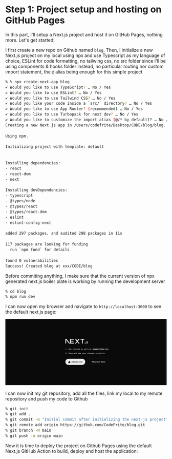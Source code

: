 # Step 1: Project setup and hosting on GitHub Pages

In this part, I'll setup a Next.js project and host it on GitHub Pages, nothing more. Let's get started!

I first create a new repo on Github named `blog`. Then, I initialize a new Next.js project on my local using npx and use Typescript as my language of choice, ESLint for code formatting, no tailwing css, no src folder since i'll be using components & hooks folder instead, no particular routing nor custom import statement, the `@` alias being enough for this simple project

```bash
% % npx create-next-app blog
✔ Would you like to use TypeScript? … No / Yes
✔ Would you like to use ESLint? … No / Yes
✔ Would you like to use Tailwind CSS? … No / Yes
✔ Would you like your code inside a `src/` directory? … No / Yes
✔ Would you like to use App Router? (recommended) … No / Yes
✔ Would you like to use Turbopack for next dev? … No / Yes
✔ Would you like to customize the import alias (@/* by default)? … No / Yes
Creating a new Next.js app in /Users/codefrite/Desktop/CODE/blog/blog.

Using npm.

Initializing project with template: default


Installing dependencies:
- react
- react-dom
- next

Installing devDependencies:
- typescript
- @types/node
- @types/react
- @types/react-dom
- eslint
- eslint-config-next

added 297 packages, and audited 298 packages in 11s

117 packages are looking for funding
  run `npm fund` for details

found 0 vulnerabilities
Success! Created blog at xxx/CODE/blog
```

Before commiting anything, I make sure that the current version of npx generated next.js boiler plate is working by running the development server

```bash
% cd blog
% npm run dev
```

I can now open my browser and navigate to `http://localhost:3000` to see the default next.js page:

![alt text](next-js-app-init-sanity-check.png)

I can now init my git repository, add all the files, link my local to my remote repository and push my code to Github

```bash
% git init
% git add .
% git commit -m "Initial commit after initializing the next-js project"
% git remote add origin https://github.com/CodeFrite/blog.git
% git branch -M main
% git push -u origin main
```

Now it is time to deploy the project on Github Pages using the default Next.js GitHub Action to build, deploy and host the application:
